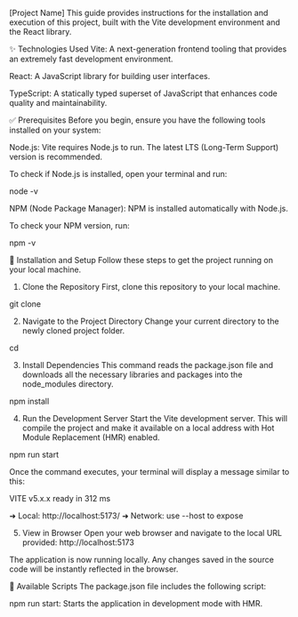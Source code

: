 [Project Name]
This guide provides instructions for the installation and execution of this project, built with the Vite development environment and the React library.

✨ Technologies Used
Vite: A next-generation frontend tooling that provides an extremely fast development environment.

React: A JavaScript library for building user interfaces.

TypeScript: A statically typed superset of JavaScript that enhances code quality and maintainability.

✅ Prerequisites
Before you begin, ensure you have the following tools installed on your system:

Node.js: Vite requires Node.js to run. The latest LTS (Long-Term Support) version is recommended.

To check if Node.js is installed, open your terminal and run:

node -v

NPM (Node Package Manager): NPM is installed automatically with Node.js.

To check your NPM version, run:

npm -v

🚀 Installation and Setup
Follow these steps to get the project running on your local machine.

1. Clone the Repository
First, clone this repository to your local machine.

git clone <repository-url>

2. Navigate to the Project Directory
Change your current directory to the newly cloned project folder.

cd <project-directory>

3. Install Dependencies
This command reads the package.json file and downloads all the necessary libraries and packages into the node_modules directory.

npm install

4. Run the Development Server
Start the Vite development server. This will compile the project and make it available on a local address with Hot Module Replacement (HMR) enabled.

npm run start

Once the command executes, your terminal will display a message similar to this:

  VITE v5.x.x  ready in 312 ms

  ➜  Local:   http://localhost:5173/
  ➜  Network: use --host to expose

5. View in Browser
Open your web browser and navigate to the local URL provided:
http://localhost:5173

The application is now running locally. Any changes saved in the source code will be instantly reflected in the browser.

📜 Available Scripts
The package.json file includes the following script:

npm run start: Starts the application in development mode with HMR.
